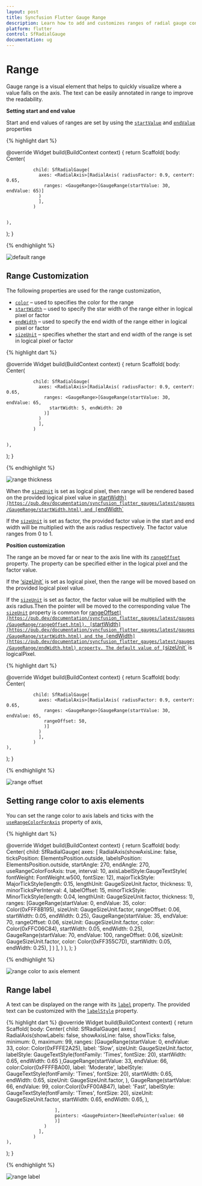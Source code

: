 ```yaml
---
layout: post
title: Syncfusion Flutter Gauge Range
description: Learn how to add and customizes ranges of radial gauge control
platform: flutter
control: SfRadialGauge
documentation: ug
---
```


# Range

Gauge range is a visual element that helps to quickly visualize where a value falls on the axis. The text can be easily annotated in range to improve the readability.

**Setting start and end value**

Start and end values of ranges are set by using the [`startValue`](https://pub.dev/documentation/syncfusion_flutter_gauges/latest/gauges/GaugeRange/startValue.html) and [`endValue`](https://pub.dev/documentation/syncfusion_flutter_gauges/latest/gauges/GaugeRange/endValue.html) properties

{% highlight dart %}

@override
Widget build(BuildContext context) {
  return Scaffold(
    body: Center(

              child: SfRadialGauge(
                axes: <RadialAxis>[RadialAxis( radiusFactor: 0.9, centerY: 0.65,
                  ranges: <GaugeRange>[GaugeRange(startValue: 30, endValue: 65)]
                )
                ],
              )


    ),
  );
}


{% endhighlight %}

![default range](images/range/range_default.jpg)

## Range Customization

 The following properties are used for the range customization,

* [`color`](https://pub.dev/documentation/syncfusion_flutter_gauges/latest/gauges/GaugeRange/color.html) – used to specifies the color for the range
* [`startWidth`](https://pub.dev/documentation/syncfusion_flutter_gauges/latest/gauges/GaugeRange/startWidth.html) – used to specify the star width of the range either in logical pixel or factor
* [`endWidth`](https://pub.dev/documentation/syncfusion_flutter_gauges/latest/gauges/GaugeRange/endWidth.html) – used to specify the end width of the range either in logical pixel or factor
* [`sizeUnit`](https://pub.dev/documentation/syncfusion_flutter_gauges/latest/gauges/GaugeRange/sizeUnit.html) – specifies whether the start and end width of the range is set in logical pixel or factor

{% highlight dart %}

@override
Widget build(BuildContext context) {
  return Scaffold(
    body: Center(

              child: SfRadialGauge(
                axes: <RadialAxis>[RadialAxis( radiusFactor: 0.9, centerY: 0.65,
                  ranges: <GaugeRange>[GaugeRange(startValue: 30, endValue: 65,
                    startWidth: 5, endWidth: 20
                  )]
                )
                ],
              )


    ),
  );
}

{% endhighlight %}

![range thickness](images/range/range_thickness.jpg)

When the [`sizeUnit`](https://pub.dev/documentation/syncfusion_flutter_gauges/latest/gauges/GaugeRange/sizeUnit.html) is set as logical pixel, then range will be rendered based on the provided logical pixel value in [startWidth`](https://pub.dev/documentation/syncfusion_flutter_gauges/latest/gauges/GaugeRange/startWidth.html) and [`endWidth`](https://pub.dev/documentation/syncfusion_flutter_gauges/latest/gauges/GaugeRange/endWidth.html)

If the [`sizeUnit`](https://pub.dev/documentation/syncfusion_flutter_gauges/latest/gauges/GaugeRange/sizeUnit.html) is set as factor, the provided factor value in the start and end width will be multiplied with the axis radius respectively. The factor value ranges from 0 to 1.

**Position customization**

 The range an be moved far or near to the axis line with its [`rangeOffset`](https://pub.dev/documentation/syncfusion_flutter_gauges/latest/gauges/GaugeRange/rangeOffset.html) property. The property can be specified either in the logical pixel and the factor value. 

If the [‘sizeUnit`](https://pub.dev/documentation/syncfusion_flutter_gauges/latest/gauges/GaugeRange/sizeUnit.html) is set as logical pixel, then the range will be moved based on the provided logical pixel value.

If the [`sizeUnit`](https://pub.dev/documentation/syncfusion_flutter_gauges/latest/gauges/GaugeRange/sizeUnit.html) is set as factor, the factor value will be multiplied with the axis radius.Then the pointer will be moved to the corresponding value
The [`sizeUnit`](https://pub.dev/documentation/syncfusion_flutter_gauges/latest/gauges/GaugeRange/sizeUnit.html) property is common for [rangeOffset`](https://pub.dev/documentation/syncfusion_flutter_gauges/latest/gauges/GaugeRange/rangeOffset.html), [`startWidth`](https://pub.dev/documentation/syncfusion_flutter_gauges/latest/gauges/GaugeRange/startWidth.html) and the [`endWidth`](https://pub.dev/documentation/syncfusion_flutter_gauges/latest/gauges/GaugeRange/endWidth.html) property. The default value of [`sizeUnit`](https://pub.dev/documentation/syncfusion_flutter_gauges/latest/gauges/GaugeRange/sizeUnit.html) is logicalPixel.

{% highlight dart %}

@override
Widget build(BuildContext context) {
  return Scaffold(
    body: Center(

              child: SfRadialGauge(
                axes: <RadialAxis>[RadialAxis( radiusFactor: 0.9, centerY: 0.65,
                  ranges: <GaugeRange>[GaugeRange(startValue: 30, endValue: 65,
                  rangeOffset: 50,
                  )]
                )
                ],
              )
    ),
  );
}
 
{% endhighlight %}

![range offset](images/range/range_offset.jpg)

## Setting range color to axis elements

You can set the range color to axis labels and ticks with the [`useRangeColorForAxis`](https://pub.dev/documentation/syncfusion_flutter_gauges/latest/gauges/GaugeAxis/useRangeColorForAxis.html) property of axis,

{% highlight dart %}

@override
Widget build(BuildContext context) {
  return Scaffold(
    body: Center(
              child: SfRadialGauge(
                axes: <RadialAxis>[
                  RadialAxis(showAxisLine: false, 
                      ticksPosition: ElementsPosition.outside,
                      labelsPosition: ElementsPosition.outside,
                      startAngle: 270, endAngle: 270, useRangeColorForAxis: true,
                       interval: 10,
                      axisLabelStyle:GaugeTextStyle(
                          fontWeight: FontWeight.w500,
                          fontSize: 12),
                      majorTickStyle: MajorTickStyle(length: 0.15,
                          lengthUnit: GaugeSizeUnit.factor,
                          thickness: 1),
                      minorTicksPerInterval: 4, labelOffset: 15,
                      minorTickStyle: MinorTickStyle(length: 0.04,
                          lengthUnit: GaugeSizeUnit.factor,
                          thickness: 1),
                      ranges: <GaugeRange>[GaugeRange(startValue: 0, endValue: 35,
                          color: Color(0xFFF8B195),
                          sizeUnit: GaugeSizeUnit.factor,
                          rangeOffset: 0.06,
                          startWidth: 0.05, endWidth: 0.25),
                        GaugeRange(startValue: 35, endValue: 70,
                            rangeOffset: 0.06,
                            sizeUnit: GaugeSizeUnit.factor,
                            color: Color(0xFFC06C84),
                            startWidth: 0.05, endWidth: 0.25),
                        GaugeRange(startValue: 70, endValue: 100,
                            rangeOffset: 0.06,
                            sizeUnit: GaugeSizeUnit.factor,
                            color: Color(0xFF355C7D),
                            startWidth: 0.05, endWidth: 0.25),
                      ]
                  )
                ],
              )
    ),
  );
}

{% endhighlight %}

![range color to axis element](images/range/range_axislabels.jpg)

## Range label

A text can be displayed on the range with its [`label`](https://pub.dev/documentation/syncfusion_flutter_gauges/latest/gauges/GaugeRange/label.html) property. The provided text can be customized with the [`labelStyle`](https://pub.dev/documentation/syncfusion_flutter_gauges/latest/gauges/GaugeRange/labelStyle.html) property.

{% highlight dart %}
@override
Widget build(BuildContext context) {
  return Scaffold(
    body: Center(
              child: SfRadialGauge(
                axes:<RadialAxis>[
                  RadialAxis(showLabels: false, showAxisLine: false, showTicks: false,
                      minimum: 0, maximum: 99, 
                      ranges: <GaugeRange>[GaugeRange(startValue: 0, endValue: 33,
                          color: Color(0xFFFE2A25), label: 'Slow',
                          sizeUnit: GaugeSizeUnit.factor,
                          labelStyle: GaugeTextStyle(fontFamily: 'Times', fontSize:  20),
                          startWidth: 0.65, endWidth: 0.65
                      ),GaugeRange(startValue: 33, endValue: 66,
                        color:Color(0xFFFFBA00), label: 'Moderate',
                        labelStyle: GaugeTextStyle(fontFamily: 'Times', fontSize:   20),
                        startWidth: 0.65, endWidth: 0.65, sizeUnit: GaugeSizeUnit.factor,
                      ),
                        GaugeRange(startValue: 66, endValue: 99,
                          color:Color(0xFF00AB47), label: 'Fast',
                          labelStyle: GaugeTextStyle(fontFamily: 'Times', fontSize:   20),
                          sizeUnit: GaugeSizeUnit.factor,
                          startWidth: 0.65, endWidth: 0.65,
                        ),

                      ],
                      pointers: <GaugePointer>[NeedlePointer(value: 60
                      )]
                  )
                ],
              )
    ),
  );
}

{% endhighlight %}

![range label](images/range/range_datalabel.jpg)



